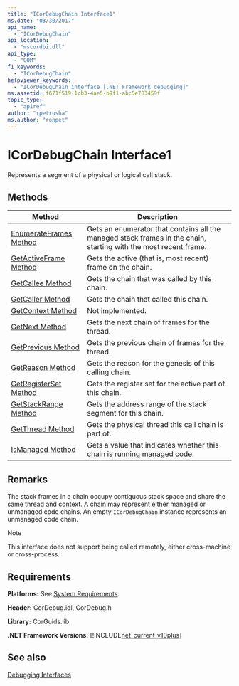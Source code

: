 ```yaml
---
title: "ICorDebugChain Interface1"
ms.date: "03/30/2017"
api_name: 
  - "ICorDebugChain"
api_location: 
  - "mscordbi.dll"
api_type: 
  - "COM"
f1_keywords: 
  - "ICorDebugChain"
helpviewer_keywords: 
  - "ICorDebugChain interface [.NET Framework debugging]"
ms.assetid: f671f519-1cb3-4ae5-b9f1-abc5e783459f
topic_type: 
  - "apiref"
author: "rpetrusha"
ms.author: "ronpet"
---
```

# ICorDebugChain Interface1
Represents a segment of a physical or logical call stack.  
  
## Methods  
  
|Method|Description|  
|------------|-----------------|  
|[EnumerateFrames Method](../../../../docs/framework/unmanaged-api/debugging/icordebugchain-enumerateframes-method.md)|Gets an enumerator that contains all the managed stack frames in the chain, starting with the most recent frame.|  
|[GetActiveFrame Method](../../../../docs/framework/unmanaged-api/debugging/icordebugchain-getactiveframe-method.md)|Gets the active (that is, most recent) frame on the chain.|  
|[GetCallee Method](../../../../docs/framework/unmanaged-api/debugging/icordebugchain-getcallee-method.md)|Gets the chain that was called by this chain.|  
|[GetCaller Method](../../../../docs/framework/unmanaged-api/debugging/icordebugchain-getcaller-method.md)|Gets the chain that called this chain.|  
|[GetContext Method](../../../../docs/framework/unmanaged-api/debugging/icordebugchain-getcontext-method.md)|Not implemented.|  
|[GetNext Method](../../../../docs/framework/unmanaged-api/debugging/icordebugchain-getnext-method.md)|Gets the next chain of frames for the thread.|  
|[GetPrevious Method](../../../../docs/framework/unmanaged-api/debugging/icordebugchain-getprevious-method.md)|Gets the previous chain of frames for the thread.|  
|[GetReason Method](../../../../docs/framework/unmanaged-api/debugging/icordebugchain-getreason-method.md)|Gets the reason for the genesis of this calling chain.|  
|[GetRegisterSet Method](../../../../docs/framework/unmanaged-api/debugging/icordebugchain-getregisterset-method.md)|Gets the register set for the active part of this chain.|  
|[GetStackRange Method](../../../../docs/framework/unmanaged-api/debugging/icordebugchain-getstackrange-method.md)|Gets the address range of the stack segment for this chain.|  
|[GetThread Method](../../../../docs/framework/unmanaged-api/debugging/icordebugchain-getthread-method.md)|Gets the physical thread this call chain is part of.|  
|[IsManaged Method](../../../../docs/framework/unmanaged-api/debugging/icordebugchain-ismanaged-method.md)|Gets a value that indicates whether this chain is running managed code.|  
  
## Remarks  
 The stack frames in a chain occupy contiguous stack space and share the same thread and context. A chain may represent either managed or unmanaged code chains. An empty `ICorDebugChain` instance represents an unmanaged code chain.  
  
> [!NOTE]
>  This interface does not support being called remotely, either cross-machine or cross-process.  
  
## Requirements  
 **Platforms:** See [System Requirements](../../../../docs/framework/get-started/system-requirements.md).  
  
 **Header:** CorDebug.idl, CorDebug.h  
  
 **Library:** CorGuids.lib  
  
 **.NET Framework Versions:** [!INCLUDE[net_current_v10plus](../../../../includes/net-current-v10plus-md.md)]  
  
## See also
 [Debugging Interfaces](../../../../docs/framework/unmanaged-api/debugging/debugging-interfaces.md)
